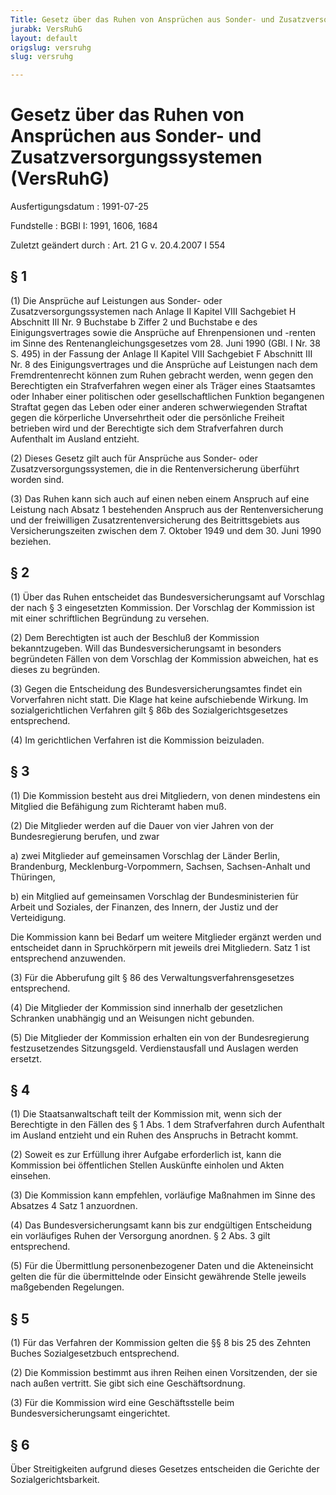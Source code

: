 ```yaml
---
Title: Gesetz über das Ruhen von Ansprüchen aus Sonder- und Zusatzversorgungssystemen
jurabk: VersRuhG
layout: default
origslug: versruhg
slug: versruhg

---
```


# Gesetz über das Ruhen von Ansprüchen aus Sonder- und Zusatzversorgungssystemen (VersRuhG)

Ausfertigungsdatum
:   1991-07-25

Fundstelle
:   BGBl I: 1991, 1606, 1684

Zuletzt geändert durch
:   Art. 21 G v. 20.4.2007 I 554

## § 1

(1) Die Ansprüche auf Leistungen aus Sonder- oder
Zusatzversorgungssystemen nach Anlage II Kapitel VIII Sachgebiet H
Abschnitt III Nr. 9 Buchstabe b Ziffer 2 und Buchstabe e des
Einigungsvertrages sowie die Ansprüche auf Ehrenpensionen und -renten
im Sinne des Rentenangleichungsgesetzes vom 28. Juni 1990 (GBl. I Nr.
38 S. 495) in der Fassung der Anlage II Kapitel VIII Sachgebiet F
Abschnitt III Nr. 8 des Einigungsvertrages und die Ansprüche auf
Leistungen nach dem Fremdrentenrecht können zum Ruhen gebracht werden,
wenn gegen den Berechtigten ein Strafverfahren wegen einer als Träger
eines Staatsamtes oder Inhaber einer politischen oder
gesellschaftlichen Funktion begangenen Straftat gegen das Leben oder
einer anderen schwerwiegenden Straftat gegen die körperliche
Unversehrtheit oder die persönliche Freiheit betrieben wird und der
Berechtigte sich dem Strafverfahren durch Aufenthalt im Ausland
entzieht.

(2) Dieses Gesetz gilt auch für Ansprüche aus Sonder- oder
Zusatzversorgungssystemen, die in die Rentenversicherung überführt
worden sind.

(3) Das Ruhen kann sich auch auf einen neben einem Anspruch auf eine
Leistung nach Absatz 1 bestehenden Anspruch aus der Rentenversicherung
und der freiwilligen Zusatzrentenversicherung des Beitrittsgebiets aus
Versicherungszeiten zwischen dem 7. Oktober 1949 und dem 30. Juni 1990
beziehen.

## § 2

(1) Über das Ruhen entscheidet das Bundesversicherungsamt auf
Vorschlag der nach § 3 eingesetzten Kommission. Der Vorschlag der
Kommission ist mit einer schriftlichen Begründung zu versehen.

(2) Dem Berechtigten ist auch der Beschluß der Kommission
bekanntzugeben. Will das Bundesversicherungsamt in besonders
begründeten Fällen von dem Vorschlag der Kommission abweichen, hat es
dieses zu begründen.

(3) Gegen die Entscheidung des Bundesversicherungsamtes findet ein
Vorverfahren nicht statt. Die Klage hat keine aufschiebende Wirkung.
Im sozialgerichtlichen Verfahren gilt § 86b des Sozialgerichtsgesetzes
entsprechend.

(4) Im gerichtlichen Verfahren ist die Kommission beizuladen.

## § 3

(1) Die Kommission besteht aus drei Mitgliedern, von denen mindestens
ein Mitglied die Befähigung zum Richteramt haben muß.

(2) Die Mitglieder werden auf die Dauer von vier Jahren von der
Bundesregierung berufen, und zwar

a)  zwei Mitglieder auf gemeinsamen Vorschlag der Länder Berlin,
    Brandenburg, Mecklenburg-Vorpommern, Sachsen, Sachsen-Anhalt und
    Thüringen,


b)  ein Mitglied auf gemeinsamen Vorschlag der Bundesministerien für
    Arbeit und Soziales, der Finanzen, des Innern, der Justiz und der
    Verteidigung.



Die Kommission kann bei Bedarf um weitere Mitglieder ergänzt werden
und entscheidet dann in Spruchkörpern mit jeweils drei Mitgliedern.
Satz 1 ist entsprechend anzuwenden.

(3) Für die Abberufung gilt § 86 des Verwaltungsverfahrensgesetzes
entsprechend.

(4) Die Mitglieder der Kommission sind innerhalb der gesetzlichen
Schranken unabhängig und an Weisungen nicht gebunden.

(5) Die Mitglieder der Kommission erhalten ein von der Bundesregierung
festzusetzendes Sitzungsgeld. Verdienstausfall und Auslagen werden
ersetzt.

## § 4

(1) Die Staatsanwaltschaft teilt der Kommission mit, wenn sich der
Berechtigte in den Fällen des § 1 Abs. 1 dem Strafverfahren durch
Aufenthalt im Ausland entzieht und ein Ruhen des Anspruchs in Betracht
kommt.

(2) Soweit es zur Erfüllung ihrer Aufgabe erforderlich ist, kann die
Kommission bei öffentlichen Stellen Auskünfte einholen und Akten
einsehen.

(3) Die Kommission kann empfehlen, vorläufige Maßnahmen im Sinne des
Absatzes 4 Satz 1 anzuordnen.

(4) Das Bundesversicherungsamt kann bis zur endgültigen Entscheidung
ein vorläufiges Ruhen der Versorgung anordnen. § 2 Abs. 3 gilt
entsprechend.

(5) Für die Übermittlung personenbezogener Daten und die Akteneinsicht
gelten die für die übermittelnde oder Einsicht gewährende Stelle
jeweils maßgebenden Regelungen.

## § 5

(1) Für das Verfahren der Kommission gelten die §§ 8 bis 25 des
Zehnten Buches Sozialgesetzbuch entsprechend.

(2) Die Kommission bestimmt aus ihren Reihen einen Vorsitzenden, der
sie nach außen vertritt. Sie gibt sich eine Geschäftsordnung.

(3) Für die Kommission wird eine Geschäftsstelle beim
Bundesversicherungsamt eingerichtet.

## § 6

Über Streitigkeiten aufgrund dieses Gesetzes entscheiden die Gerichte
der Sozialgerichtsbarkeit.

